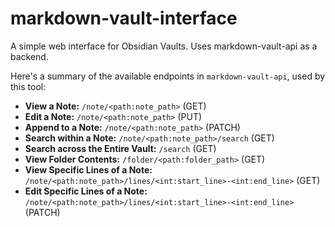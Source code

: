 # markdown-vault-interface
A simple web interface for Obsidian Vaults. Uses markdown-vault-api as a backend.

Here's a summary of the available endpoints in `markdown-vault-api`, used by this tool:

- **View a Note:** `/note/<path:note_path>` (GET)
- **Edit a Note:** `/note/<path:note_path>` (PUT)
- **Append to a Note:** `/note/<path:note_path>` (PATCH)
- **Search within a Note:** `/note/<path:note_path>/search` (GET)
- **Search across the Entire Vault:** `/search` (GET)
- **View Folder Contents:** `/folder/<path:folder_path>` (GET)
- **View Specific Lines of a Note:** `/note/<path:note_path>/lines/<int:start_line>-<int:end_line>` (GET)
- **Edit Specific Lines of a Note:** `/note/<path:note_path>/lines/<int:start_line>-<int:end_line>` (PATCH)

